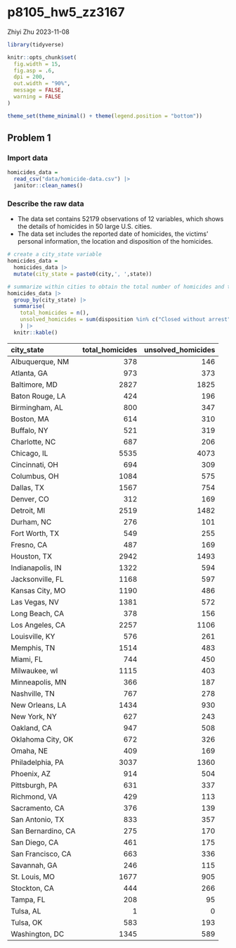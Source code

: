 p8105_hw5_zz3167
================
Zhiyi Zhu
2023-11-08

``` r
library(tidyverse)

knitr::opts_chunk$set(
  fig.width = 15,
  fig.asp = .6,
  dpi = 200,
  out.width = "90%",
  message = FALSE, 
  warning = FALSE
)

theme_set(theme_minimal() + theme(legend.position = "bottom"))
```

## Problem 1

### Import data

``` r
homicides_data = 
  read_csv("data/homicide-data.csv") |>
  janitor::clean_names()
```

### Describe the raw data

- The data set contains 52179 observations of 12 variables, which shows
  the details of homicides in 50 large U.S. cities.
- The data set includes the reported date of homicides, the victims’
  personal information, the location and disposition of the homicides.

``` r
# create a city_state variable
homicides_data =
  homicides_data |>
  mutate(city_state = paste0(city,', ',state))

# summarize within cities to obtain the total number of homicides and the number of unsolved homicides 
homicides_data |>
  group_by(city_state) |>
  summarise(
    total_homicides = n(),
    unsolved_homicides = sum(disposition %in% c("Closed without arrest","Open/No arrest"))
    ) |>
  knitr::kable()
```

| city_state         | total_homicides | unsolved_homicides |
|:-------------------|----------------:|-------------------:|
| Albuquerque, NM    |             378 |                146 |
| Atlanta, GA        |             973 |                373 |
| Baltimore, MD      |            2827 |               1825 |
| Baton Rouge, LA    |             424 |                196 |
| Birmingham, AL     |             800 |                347 |
| Boston, MA         |             614 |                310 |
| Buffalo, NY        |             521 |                319 |
| Charlotte, NC      |             687 |                206 |
| Chicago, IL        |            5535 |               4073 |
| Cincinnati, OH     |             694 |                309 |
| Columbus, OH       |            1084 |                575 |
| Dallas, TX         |            1567 |                754 |
| Denver, CO         |             312 |                169 |
| Detroit, MI        |            2519 |               1482 |
| Durham, NC         |             276 |                101 |
| Fort Worth, TX     |             549 |                255 |
| Fresno, CA         |             487 |                169 |
| Houston, TX        |            2942 |               1493 |
| Indianapolis, IN   |            1322 |                594 |
| Jacksonville, FL   |            1168 |                597 |
| Kansas City, MO    |            1190 |                486 |
| Las Vegas, NV      |            1381 |                572 |
| Long Beach, CA     |             378 |                156 |
| Los Angeles, CA    |            2257 |               1106 |
| Louisville, KY     |             576 |                261 |
| Memphis, TN        |            1514 |                483 |
| Miami, FL          |             744 |                450 |
| Milwaukee, wI      |            1115 |                403 |
| Minneapolis, MN    |             366 |                187 |
| Nashville, TN      |             767 |                278 |
| New Orleans, LA    |            1434 |                930 |
| New York, NY       |             627 |                243 |
| Oakland, CA        |             947 |                508 |
| Oklahoma City, OK  |             672 |                326 |
| Omaha, NE          |             409 |                169 |
| Philadelphia, PA   |            3037 |               1360 |
| Phoenix, AZ        |             914 |                504 |
| Pittsburgh, PA     |             631 |                337 |
| Richmond, VA       |             429 |                113 |
| Sacramento, CA     |             376 |                139 |
| San Antonio, TX    |             833 |                357 |
| San Bernardino, CA |             275 |                170 |
| San Diego, CA      |             461 |                175 |
| San Francisco, CA  |             663 |                336 |
| Savannah, GA       |             246 |                115 |
| St. Louis, MO      |            1677 |                905 |
| Stockton, CA       |             444 |                266 |
| Tampa, FL          |             208 |                 95 |
| Tulsa, AL          |               1 |                  0 |
| Tulsa, OK          |             583 |                193 |
| Washington, DC     |            1345 |                589 |
